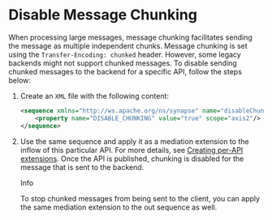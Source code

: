 # Disable Message Chunking

When processing large messages, message chunking facilitates sending the message as multiple independent chunks. 
Message chunking is set using the `Transfer-Encoding: chunked` header. However, some legacy backends might not support 
chunked messages. To disable sending chunked messages to the backend for a specific API, follow the steps below:

1.  Create an `XML` file with the following content:

    ``` xml
    <sequence xmlns="http://ws.apache.org/ns/synapse" name="disableChunkingSeq">
        <property name="DISABLE_CHUNKING" value="true" scope="axis2"/>
    </sequence>
    ```

2.  Use the same sequence and apply it as a mediation extension to the inflow of this particular API. For more details, 
see [Creating per-API extensions](../../../Extensions/adding-mediation-extensions#creating-per-api-extensions). 
Once the API is published, chunking is disabled for the message that is sent to the backend.

    <div class="admonition info">
        <p class="admonition-title">Info</p>
        <p>
            To stop chunked messages from being sent to the client, you can apply the same mediation extension to the 
            out sequence as well.
        </p>
    </div>
        



